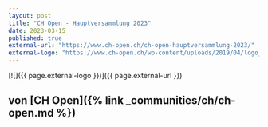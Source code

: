 ```yaml
---
layout: post
title: "CH Open - Hauptversammlung 2023"
date: 2023-03-15
published: true
external-url: "https://www.ch-open.ch/ch-open-hauptversammlung-2023/"
external-logo: "https://www.ch-open.ch/wp-content/uploads/2019/04/logo_chopen_web_big-1.png"
---
```


[![]({{ page.external-logo }})]({{ page.external-url }})

## von [CH Open]({% link _communities/ch/ch-open.md %})
